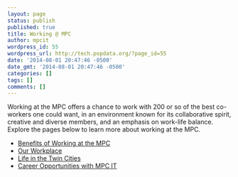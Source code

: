 ```yaml
---
layout: page
status: publish
published: true
title: Working @ MPC
author: mpcit
wordpress_id: 55
wordpress_url: http://tech.popdata.org/?page_id=55
date: '2014-08-01 20:47:46 -0500'
date_gmt: '2014-08-01 20:47:46 -0500'
categories: []
tags: []
comments: []
---
```

Working at the MPC offers a chance to work with 200 or so of the best co-workers one could want, in an environment known for its collaborative spirit, creative and diverse members, and an emphasis on work-life balance. Explore the pages below to learn more about working at the MPC.

* <a title="Benefits of Working at the MPC" href="/working-mpc/benefits-of-working-at-the-mpc/">Benefits of Working at the MPC</a>
* <a title="Our Workplace" href="/working-mpc/our-workplace/">Our Workplace</a>
* <a title="Twin Cities Life" href="/working-mpc/twin-cities-life/">Life in the Twin Cities</a>
* <a title="Career Opportunities" href="/working-mpc/career-opportunities/">Career Opportunities with MPC IT</a>
